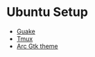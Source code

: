 # Ubuntu Setup

- [Guake](guake_readme.md)
- [Tmux](tmux_readme.md)
- [Arc Gtk theme](arc_gtk_theme.md)

